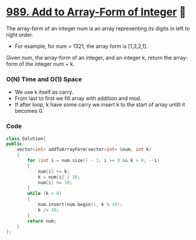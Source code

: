 # [989. Add to Array-Form of Integer](https://leetcode.com/problems/add-to-array-form-of-integer/) 🌟

The array-form of an integer num is an array representing its digits in left to right order.

- For example, for num = 1321, the array form is [1,3,2,1].

Given num, the array-form of an integer, and an integer k, return the array-form of the integer num + k.

### O(N) Time and O(1) Space

- We use k itself as carry.
- From last to first we fill array with addition and mod.
- If after loop, k have some carry we insert k to the start of array untill it becomes 0.

### Code

```cpp
class Solution{
public:
    vector<int> addToArrayForm(vector<int> &num, int k)
    {
        for (int i = num.size() - 1; i >= 0 && k > 0; --i)
        {
            num[i] += k;
            k = num[i] / 10;
            num[i] %= 10;
        }
        while (k > 0)
        {
            num.insert(num.begin(), k % 10);
            k /= 10;
        }
        return num;
    }
};
```
